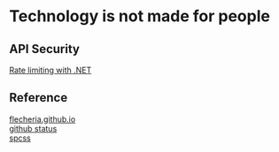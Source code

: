 # Technology is not made for people

## API Security

[Rate limiting with .NET](./net/net-api-rate-limiting.html)  

## Reference

[flecheria.github.io](https://flecheria.github.io/)  
[github status](https://www.githubstatus.com/)  
[spcss](https://github.com/susam/spcss)  
